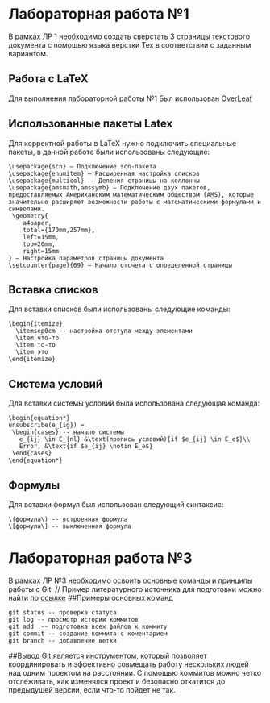 # Лабораторная работа №1
В рамках ЛР 1 необходимо создать сверстать 3 страницы текстового документа с помощью языка верстки Tex в соответствии с заданным вариантом.
## Работа с LaTeX 

Для выполнения лабораторной работы №1
Был использован [OverLeaf](https://www.overleaf.com)

## Использованные пакеты Latex

Для корректной работы в LaTeX нужно подключить специальные пакеты, в данной работе были использованы следующие:

```
\usepackage{scn} — Подключение scn-пакета
\usepackage{enumitem} — Расширенная настройка списков
\usepackage{multicol}  — Деления страницы на коллонны
\usepackage{amsmath,amssymb} — Подключение двух пакетов, предоставляемых Американским математическим обществом (AMS), которые значительно расширяют возможности работы с математическими формулами и символами.
 \geometry{
    a4paper,
    total={170mm,257mm},
    left=15mm,
    top=20mm,
    right=15mm
} — Настройка параметров страницы документа
\setcounter{page}{69} — Начало отсчета с определенной страницы
```

 ## Вставка списков
Для вставки списков были использованы следующие команды:
```
\begin{itemize}
  \itemsep0cm -- настройка отступа между элементами
  \item что-то
  \item то-то
  \item это
\end{itemize}
```

## Система условий 
 Для вставки системы условий была использована следующая команда:

```
\begin{equation*}
unsubscribe(e_{ig}) = 
 \begin{cases} -- начало системы
   e_{ij} \in E_{nl} &\text(пропись условий){if $e_{ij} \in E_e$}\\ 
   Error, &\text{if $e_{ij} \notin E_e$}
 \end{cases}
\end{equation*}
```

## Формулы
 Для вставки формул был использован следующий синтаксис:

```
\(формула\) -- встроенная формула
\[формула\] -- выключенная формула
```
# Лабораторная работа №3
В рамках ЛР №3 необходимо освоить основные команды и принципы работы с Git. //
Пример литературного источника для подготовки можно найти по [ссылке](https://practicum.yandex.com/git-basics/?from=catalog) 
##Примеры основных команд
```
git status -- проверка статуса 
git log -- просмотр истории коммитов
git add .-- подготовка всех файлов к коммиту
git commit -- создание коммита с коментарием
git branch -- добавление ветки
```
##Вывод
Git является инструментом, который позволяет координировать и эффективно совмещать работу нескольких людей над одним проектом на расстоянии. С помощью коммитов можно четко отслеживать, как изменялся проект и безопасно откатится до предыдущей версии, если что-то пойдет не так.
